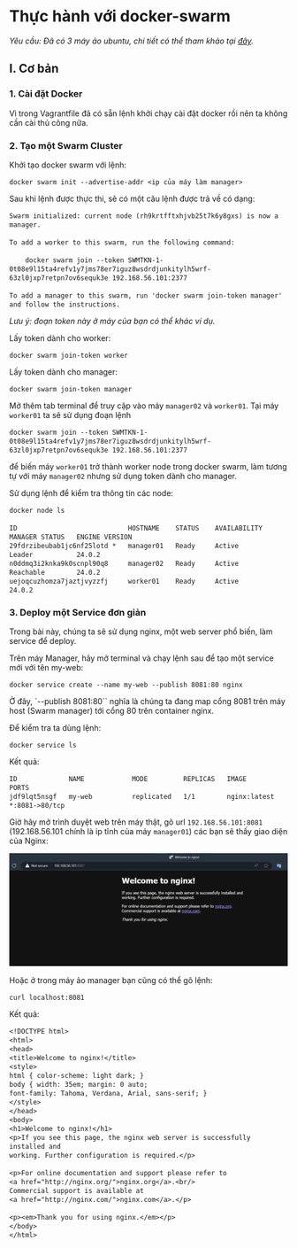 # Thực hành với docker-swarm
*Yêu cầu: Đã có 3 máy ảo ubuntu, chi tiết có thể tham khảo tại [đây](https://github.com/lekien-2803/docker-swarm-practice/blob/main/vagrant.md).*
## I. Cơ bản
### 1. Cài đặt Docker 

Vì trong Vagrantfile đã có sẵn lệnh khởi chạy cài đặt docker rồi nên ta không cần cài thủ công nữa.

### 2. Tạo một Swarm Cluster

Khởi tạo docker swarm với lệnh:
```
docker swarm init --advertise-addr <ip của máy làm manager>
```

Sau khi lệnh được thực thi, sẽ có một câu lệnh được trả về có dạng:
```
Swarm initialized: current node (rh9krtfftxhjvb25t7k6y8gxs) is now a manager.

To add a worker to this swarm, run the following command:

    docker swarm join --token SWMTKN-1-0t08e9l15ta4refv1y7jms78er7iguz8wsdrdjunkitylh5wrf-63zl0jxp7retpn7ov6sequk3e 192.168.56.101:2377

To add a manager to this swarm, run 'docker swarm join-token manager' and follow the instructions.
```

*Lưu ý: đoạn token này ở máy của bạn có thể khác ví dụ.*

Lấy token dành cho worker:
```
docker swarm join-token worker
```

Lấy token dành cho manager:
```
docker swarm join-token manager
```

Mở thêm tab terminal để truy cập vào máy `manager02` và `worker01`. Tại máy `worker01` ta sẽ sử dụng đoạn lệnh
```
docker swarm join --token SWMTKN-1-0t08e9l15ta4refv1y7jms78er7iguz8wsdrdjunkitylh5wrf-63zl0jxp7retpn7ov6sequk3e 192.168.56.101:2377
```
để biến máy `worker01` trở thành worker node trong docker swarm, làm tương tự với máy `manager02` nhưng sử dụng token dành cho manager.

Sử dụng lệnh để kiểm tra thông tin các node:
```
docker node ls

ID                            HOSTNAME    STATUS    AVAILABILITY   MANAGER STATUS   ENGINE VERSION
29fdrzibeubab1jc6nf25lotd *   manager01   Ready     Active         Leader           24.0.2
n0ddmq3i2knka9k0scnpl90q8     manager02   Ready     Active         Reachable        24.0.2
uejoqcuzhomza7jaztjvyzzfj     worker01    Ready     Active                          24.0.2
```

### 3. Deploy một Service đơn giản

Trong bài này, chúng ta sẽ sử dụng nginx, một web server phổ biến, làm service để deploy.

Trên máy Manager, hãy mở terminal và chạy lệnh sau để tạo một service mới với tên my-web:

```
docker service create --name my-web --publish 8081:80 nginx
```

Ở đây, `--publish 8081:80`` nghĩa là chúng ta đang map cổng 8081 trên máy host (Swarm manager) tới cổng 80 trên container nginx.

Để kiểm tra ta dùng lệnh:
```
docker service ls
```
Kết quả:
```
ID             NAME            MODE         REPLICAS   IMAGE                           PORTS
jdf9lqt5nsgf   my-web          replicated   1/1        nginx:latest                    *:8081->80/tcp
```

Giờ hãy mở trình duyệt web trên máy thật, gõ url `192.168.56.101:8081` (192.168.56.101 chính là ip tĩnh của máy `manager01`) các bạn sẽ thấy giao diện của Nginx:

![nginx](image.png)

Hoặc ở trong máy ảo manager bạn cũng có thể gõ lệnh:
```
curl localhost:8081
```

Kết quả:
```
<!DOCTYPE html>
<html>
<head>
<title>Welcome to nginx!</title>
<style>
html { color-scheme: light dark; }
body { width: 35em; margin: 0 auto;
font-family: Tahoma, Verdana, Arial, sans-serif; }
</style>
</head>
<body>
<h1>Welcome to nginx!</h1>
<p>If you see this page, the nginx web server is successfully installed and
working. Further configuration is required.</p>

<p>For online documentation and support please refer to
<a href="http://nginx.org/">nginx.org</a>.<br/>
Commercial support is available at
<a href="http://nginx.com/">nginx.com</a>.</p>

<p><em>Thank you for using nginx.</em></p>
</body>
</html>
```